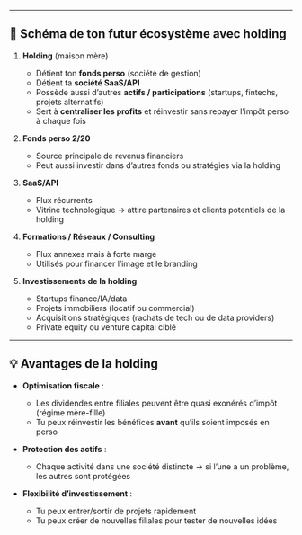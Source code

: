 
---
## 📍 Schéma de ton futur écosystème avec holding

1. **Holding** (maison mère)
    
    - Détient ton **fonds perso** (société de gestion)
    - Détient ta **société SaaS/API**
    - Possède aussi d’autres **actifs / participations** (startups, fintechs, projets alternatifs)
    - Sert à **centraliser les profits** et réinvestir sans repayer l’impôt perso à chaque fois

2. **Fonds perso 2/20**    
    - Source principale de revenus financiers
    - Peut aussi investir dans d’autres fonds ou stratégies via la holding

3. **SaaS/API**
    - Flux récurrents
    - Vitrine technologique → attire partenaires et clients potentiels de la holding

4. **Formations / Réseaux / Consulting**
    - Flux annexes mais à forte marge
    - Utilisés pour financer l’image et le branding

5. **Investissements de la holding**
    - Startups finance/IA/data
    - Projets immobiliers (locatif ou commercial)
    - Acquisitions stratégiques (rachats de tech ou de data providers)
    - Private equity ou venture capital ciblé

---
## 💡 Avantages de la holding

- **Optimisation fiscale** :
    - Les dividendes entre filiales peuvent être quasi exonérés d’impôt (régime mère-fille)
    - Tu peux réinvestir les bénéfices **avant** qu’ils soient imposés en perso

- **Protection des actifs** :
    - Chaque activité dans une société distincte → si l’une a un problème, les autres sont protégées

- **Flexibilité d’investissement** :
    - Tu peux entrer/sortir de projets rapidement
    - Tu peux créer de nouvelles filiales pour tester de nouvelles idées